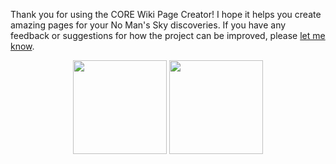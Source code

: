 Thank you for using the CORE Wiki Page Creator! I hope it helps you create amazing pages for your No Man's Sky discoveries. If you have any feedback or suggestions for how the project can be improved, please [let me know](https://docs.google.com/forms/d/e/1FAIpQLSdXFIaHbeCWVsiaeIvcJL0A3aWiB5tQQFf2ofg0dr7lOkDChQ/viewform).
<div align="center">
<img src="https://static.wikia.nocookie.net/nomanssky_gamepedia/images/6/60/Galactic_Hub_Eissentam_Emblem.png" width=150 />
<img src="https://static.wikia.nocookie.net/nomanssky_gamepedia/images/e/ea/EisHub_Scribe_logo.png" width=150 />
</div>